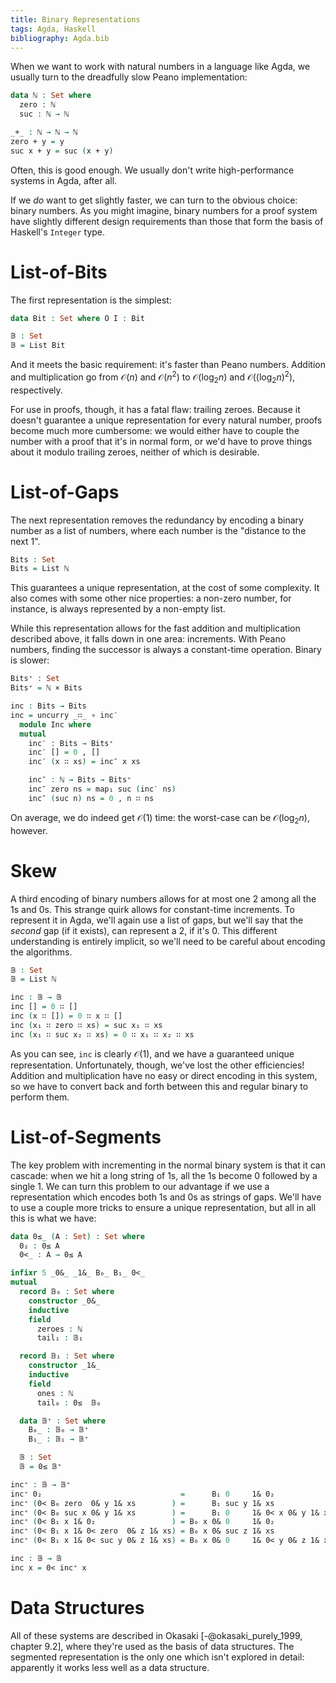 ```yaml
---
title: Binary Representations
tags: Agda, Haskell
bibliography: Agda.bib
---
```


When we want to work with natural numbers in a language like Agda, we usually
turn to the dreadfully slow Peano implementation:

```agda
data ℕ : Set where
  zero : ℕ
  suc : ℕ → ℕ

_+_ : ℕ → ℕ → ℕ
zero + y = y
suc x + y = suc (x + y)
```

Often, this is good enough. We usually don't write high-performance systems in
Agda, after all.

If we *do* want to get slightly faster, we can turn to the obvious choice:
binary numbers. As you might imagine, binary numbers for a proof system have
slightly different design requirements than those that form the basis of
Haskell's `Integer` type.

# List-of-Bits

The first representation is the simplest:

```agda
data Bit : Set where O I : Bit

𝔹 : Set
𝔹 = List Bit
```

And it meets the basic requirement: it's faster than Peano numbers. Addition and
multiplication go from $\mathcal{O}(n)$ and $\mathcal{O}(n^2)$ to
$\mathcal{O}(\log_2 n)$ and $\mathcal{O}((\log_2 n) ^ 2)$, respectively.

For use in proofs, though, it has a fatal flaw: trailing zeroes. Because it
doesn't guarantee a unique representation for every natural number, proofs
become much more cumbersome: we would either have to couple the number with a
proof that it's in normal form, or we'd have to prove things about it modulo
trailing zeroes, neither of which is desirable.

# List-of-Gaps

The next representation removes the redundancy by encoding a binary number as a
list of numbers, where each number is the "distance to the next 1".

```agda
Bits : Set
Bits = List ℕ
```

This guarantees a unique representation, at the cost of some complexity. It also
comes with some other nice properties: a non-zero number, for instance, is
always represented by a non-empty list.

While this representation allows for the fast addition and multiplication
described above, it falls down in one area: increments. With Peano numbers,
finding the successor is always a constant-time operation. Binary is slower:

```agda
Bits⁺ : Set
Bits⁺ = ℕ × Bits

inc : Bits → Bits
inc = uncurry _∷_ ∘ inc′
  module Inc where
  mutual
    inc′ : Bits → Bits⁺
    inc′ [] = 0 , []
    inc′ (x ∷ xs) = inc″ x xs

    inc″ : ℕ → Bits → Bits⁺
    inc″ zero ns = map₁ suc (inc′ ns)
    inc″ (suc n) ns = 0 , n ∷ ns
```

On average, we do indeed get $\mathcal{O}(1)$ time: the worst-case can be
$\mathcal{O}(\log_2 n)$, however.

# Skew

A third encoding of binary numbers allows for at most one 2 among all the 1s
and 0s. This strange quirk allows for constant-time increments. To represent it
in Agda, we'll again use a list of gaps, but we'll say that the *second* gap (if
it exists), can represent a 2, if it's 0. This different understanding is
entirely implicit, so we'll need to be careful about encoding the algorithms.

```agda
𝔹 : Set
𝔹 = List ℕ

inc : 𝔹 → 𝔹
inc [] = 0 ∷ []
inc (x ∷ []) = 0 ∷ x ∷ []
inc (x₁ ∷ zero ∷ xs) = suc x₁ ∷ xs
inc (x₁ ∷ suc x₂ ∷ xs) = 0 ∷ x₁ ∷ x₂ ∷ xs
```

As you can see, `inc` is clearly $\mathcal{O}(1)$, and we have a guaranteed
unique representation. Unfortunately, though, we've lost the other efficiencies!
Addition and multiplication have no easy or direct encoding in this system, so
we have to convert back and forth between this and regular binary to perform
them.

# List-of-Segments

The key problem with incrementing in the normal binary system is that it can
cascade: when we hit a long string of 1s, all the 1s become 0 followed by a
single 1. We can turn this problem to our advantage if we use a representation
which encodes both 1s and 0s as strings of gaps. We'll have to use a couple more
tricks to ensure a unique representation, but all in all this is what we have:

```agda
data 0≤_ (A : Set) : Set where
  0₂ : 0≤ A
  0<_ : A → 0≤ A

infixr 5 _0&_ _1&_ B₀_ B₁_ 0<_
mutual
  record 𝔹₀ : Set where
    constructor _0&_
    inductive
    field
      zeroes : ℕ
      tail₁ : 𝔹₁

  record 𝔹₁ : Set where
    constructor _1&_
    inductive
    field
      ones : ℕ
      tail₀ : 0≤  𝔹₀

  data 𝔹⁺ : Set where
    B₀_ : 𝔹₀ → 𝔹⁺
    B₁_ : 𝔹₁ → 𝔹⁺

  𝔹 : Set
  𝔹 = 0≤ 𝔹⁺

inc⁺ : 𝔹 → 𝔹⁺
inc⁺ 0₂                               =      B₁ 0     1& 0₂
inc⁺ (0< B₀ zero  0& y 1& xs        ) =      B₁ suc y 1& xs
inc⁺ (0< B₀ suc x 0& y 1& xs        ) =      B₁ 0     1& 0< x 0& y 1& xs
inc⁺ (0< B₁ x 1& 0₂                 ) = B₀ x 0& 0     1& 0₂
inc⁺ (0< B₁ x 1& 0< zero  0& z 1& xs) = B₀ x 0& suc z 1& xs
inc⁺ (0< B₁ x 1& 0< suc y 0& z 1& xs) = B₀ x 0& 0     1& 0< y 0& z 1& xs

inc : 𝔹 → 𝔹
inc x = 0< inc⁺ x
```

# Data Structures

All of these systems are described in Okasaki [-@okasaki_purely_1999, chapter
9.2], where they're used as the basis of data structures. The segmented
representation is the only one which isn't explored in detail: apparently it
works less well as a data structure.
